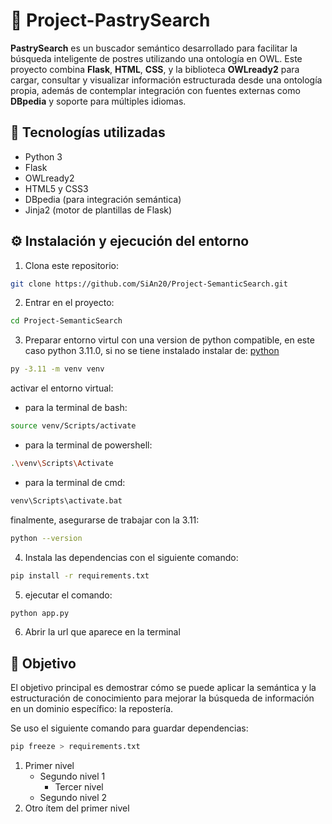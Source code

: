 # 🍰 Project-PastrySearch

**PastrySearch** es un buscador semántico desarrollado para facilitar la búsqueda inteligente de postres utilizando una ontología en OWL. Este proyecto combina **Flask**, **HTML**, **CSS**, y la biblioteca **OWLready2** para cargar, consultar y visualizar información estructurada desde una ontología propia, además de contemplar integración con fuentes externas como **DBpedia** y soporte para múltiples idiomas.

## 🧰 Tecnologías utilizadas

- Python 3
- Flask
- OWLready2
- HTML5 y CSS3
- DBpedia (para integración semántica)
- Jinja2 (motor de plantillas de Flask)

## ⚙️ Instalación y ejecución del entorno

1. Clona este repositorio:

```bash
git clone https://github.com/SiAn20/Project-SemanticSearch.git
```

2. Entrar en el proyecto:

```bash
cd Project-SemanticSearch
```

3. Preparar entorno virtul con una version de python compatible, en este caso python 3.11.0,
   si no se tiene instalado instalar de: [python](https://www.python.org/downloads/release/python-3110/)

```bash
py -3.11 -m venv venv
```
activar el entorno virtual:
   * para la terminal de bash:

```bash
source venv/Scripts/activate
```

* para la terminal de powershell:

```bash
.\venv\Scripts\Activate
```

   * para la terminal de cmd:

```bash
venv\Scripts\activate.bat
```

finalmente, asegurarse de trabajar con la 3.11:

```bash
python --version
```

4. Instala las dependencias con el siguiente comando:

```bash
pip install -r requirements.txt
```

5. ejecutar el comando:

```bash
python app.py
```

6. Abrir la url que aparece en la terminal

## 🚀 Objetivo

El objetivo principal es demostrar cómo se puede aplicar la semántica y la estructuración de conocimiento para mejorar la búsqueda de información en un dominio específico: la repostería.

Se uso el siguiente comando para guardar dependencias:

```bash
pip freeze > requirements.txt
```
1. Primer nivel
   * Segundo nivel 1
     * Tercer nivel
   * Segundo nivel 2
2. Otro ítem del primer nivel

